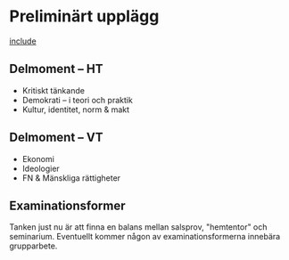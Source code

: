 # Preliminärt upplägg

[include](../../0_includes/preliminart_innehall.md)

## Delmoment – HT
* Kritiskt tänkande
* Demokrati – i teori och praktik
* Kultur, identitet, norm & makt

## Delmoment – VT
* Ekonomi
* Ideologier
* FN & Mänskliga rättigheter

## Examinationsformer

Tanken just nu är att finna en balans mellan salsprov, "hemtentor" och seminarium. Eventuellt kommer någon av examinationsformerna innebära grupparbete. 